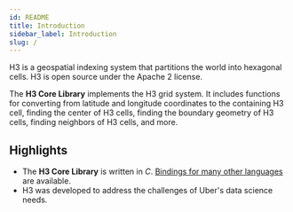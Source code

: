 ```yaml
---
id: README
title: Introduction
sidebar_label: Introduction
slug: /
---
```


H3 is a geospatial indexing system that partitions the world into hexagonal cells. H3 is open source under the Apache 2 license.

The **H3 Core Library** implements the H3 grid system. It includes functions for converting from latitude and longitude coordinates to the containing H3 cell, finding the center of H3 cells, finding the boundary geometry of H3 cells, finding neighbors of H3 cells, and more.

## Highlights

* The **H3 Core Library** is written in *C*. [Bindings for many other languages](/docs/community/bindings) are available.
* H3 was developed to address the challenges of Uber's data science needs.
